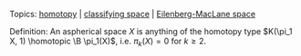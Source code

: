 Topics: [homotopy](../Subjects/homotopy%20theory.md) | [classifying space](classifying%20space.md) | [Eilenberg-MacLane space](Eilenberg-MacLane%20space.md)

Definition:
An aspherical space $X$ is anything of the homotopy type $K(\pi_1 X, 1) \homotopic \B \pi_1(X)$, i.e. $\pi_k(X) = 0$ for $k\geq 2$.
